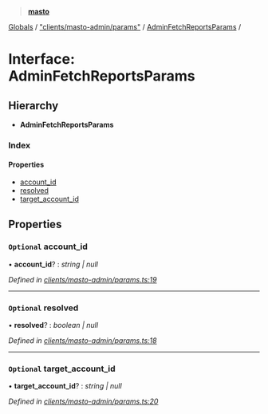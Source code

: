 > **[masto](../README.md)**

[Globals](../globals.md) / ["clients/masto-admin/params"](../modules/_clients_masto_admin_params_.md) / [AdminFetchReportsParams](_clients_masto_admin_params_.adminfetchreportsparams.md) /

# Interface: AdminFetchReportsParams

## Hierarchy

* **AdminFetchReportsParams**

### Index

#### Properties

* [account_id](_clients_masto_admin_params_.adminfetchreportsparams.md#optional-account_id)
* [resolved](_clients_masto_admin_params_.adminfetchreportsparams.md#optional-resolved)
* [target_account_id](_clients_masto_admin_params_.adminfetchreportsparams.md#optional-target_account_id)

## Properties

### `Optional` account_id

• **account_id**? : *string | null*

*Defined in [clients/masto-admin/params.ts:19](https://github.com/neet/masto.js/blob/aaa534e/src/clients/masto-admin/params.ts#L19)*

___

### `Optional` resolved

• **resolved**? : *boolean | null*

*Defined in [clients/masto-admin/params.ts:18](https://github.com/neet/masto.js/blob/aaa534e/src/clients/masto-admin/params.ts#L18)*

___

### `Optional` target_account_id

• **target_account_id**? : *string | null*

*Defined in [clients/masto-admin/params.ts:20](https://github.com/neet/masto.js/blob/aaa534e/src/clients/masto-admin/params.ts#L20)*